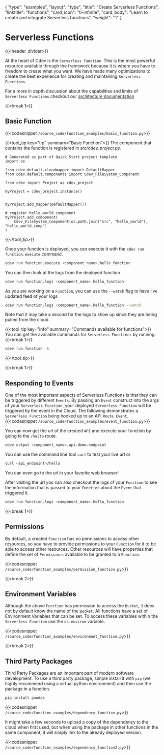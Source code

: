 {
    "type": "examples",
    "layout": "type",
    "title": "Create Serverless Functions",
    "linktitle": "functions",
    "card_icon": "ti-infinite",
    "card_body": "Learn to create and integrate Serverless functions",
    "weight": "1"
}


# Serverless Functions
{{<header_divider>}}


At the heart of Cdev is the `Serverless Function`. This is the most powerful resource available through the framework because it is where you have to freedom to create what you want. We have made many optimizations to create the best experience for creating and maintaining `Serverless Functions`.

For a more in depth discussion about the capabilities and limits of `Serverless Functions` checkout our [architecture documentation](/docs/firstprinciples)

{{<break 1>}}



## Basic Function
{{<codesnippet `/source_code/function_examples/basic_function.py`>}}

{{<tool_tip key="tip" summary="Basic Function">}}
The component that contains the function is registered in *src/cdev_project.py*.
```
# Generated as part of Quick Start project template
import os

from cdev.default.cloudmapper import DefaultMapper
from cdev.default.components import Cdev_FileSystem_Component

from cdev import Project as cdev_project

myProject = cdev_project.instance()


myProject.add_mapper(DefaultMapper())

# register hello_world component
myProject.add_component(
    Cdev_FileSystem_Component(os.path.join("src", "hello_world"), "hello_world_comp")
)
```

{{</tool_tip>}}


Once your function is deployed, you can execute it with the `cdev run function.execute` command.
```bash
cdev run function.execute <component_name>.hello_function
```

You can then look at the logs from the deployed function
```bash
cdev run function.logs <component_name>.hello_function
```

As you are working on a `Function`, you can use the `--watch` flag to have live updated feed of your logs
```bash
cdev run function.logs <component_name>.hello_function --watch
```
Note that it may take a second for the logs to show up since they are being pulled from the cloud.

{{<tool_tip key="info" summary="Commands available for functions">}}
You can get the available commands for `Serverless Functions` by running:
{{<break 1>}}
```bash
cdev run function -h 
```
{{</tool_tip>}}


{{<break 1>}}
## Responding to Events
One of the most important aspects of Serverless Functions is that they can be triggered by different `Events`. By passing an `Event` construct into the args of your `Serverless Function`, your deployed `Serverless Function` will be triggered by the event in the Cloud. The following demonstrates a `Serverless Function` being hooked up to an API `Route Event`.
{{<codesnippet `/source_code/function_examples/event_function.py`>}}

You can now get the url of the created `API` and execute your function by going to the `/hello` route.
```bash
cdev output <component_name>.api.demo.endpoint
```
You can use the command line tool `curl` to test your live url or
```bash
curl <api_endpoint>/hello
```

You can even go to the url in your favorite web browser! 

After visiting the url you can also checkout the logs of your `Function` to see the information that is passed to your `Function` about the `Event` that triggered it. 

```bash
cdev run function.logs <component_name>.hello_function
```

{{<break 1>}}
## Permissions
By default, a created `Function` has no permissions to access other resources, so you have to provide permissions to your `Function` for it to be able to access other resources. Other resources will have properties that define the set of `Permissions` available to be granted to a `Function`.

{{<codesnippet `/source_code/function_examples/permission_function.py`>}}


{{<break 2>}}
## Environment Variables
Although the above `Function` has permission to access the `Bucket`, it does not by default know the name of the `Bucket`. All functions have a set of Environment Variables that can be set. To access these variables within the `Serverless Function` use the `os.environ` variable. 

{{<codesnippet `/source_code/function_examples/environment_function.py`>}}


{{<break 2>}}
## Third Party Packages
Third Party Packages are an important part of modern software development. To use a third party package, simple install it with `pip` (we highly recommend using a virtual python environment) and then use the package in a function.

```bash
pip install pandas
```

{{<codesnippet `/source_code/function_examples/dependency_function.py`>}}

It might take a few seconds to upload a copy of the dependency to the cloud when first used, but when using the package in other functions in the same component, it will simply link to the already deployed version.

{{<codesnippet `/source_code/function_examples/dependency_function2.py`>}}

